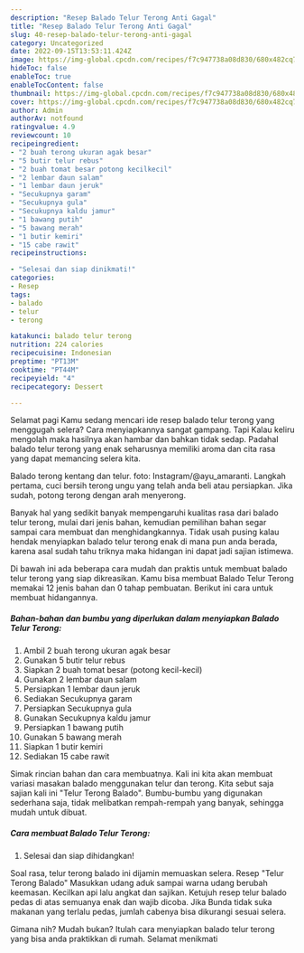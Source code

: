 ```yaml
---
description: "Resep Balado Telur Terong Anti Gagal"
title: "Resep Balado Telur Terong Anti Gagal"
slug: 40-resep-balado-telur-terong-anti-gagal
category: Uncategorized
date: 2022-09-15T13:53:11.424Z
image: https://img-global.cpcdn.com/recipes/f7c947738a08d830/680x482cq70/balado-telur-terong-foto-resep-utama.jpg
hideToc: false
enableToc: true
enableTocContent: false
thumbnail: https://img-global.cpcdn.com/recipes/f7c947738a08d830/680x482cq70/balado-telur-terong-foto-resep-utama.jpg
cover: https://img-global.cpcdn.com/recipes/f7c947738a08d830/680x482cq70/balado-telur-terong-foto-resep-utama.jpg
author: Admin
authorAv: notfound
ratingvalue: 4.9
reviewcount: 10
recipeingredient:
- "2 buah terong ukuran agak besar"
- "5 butir telur rebus"
- "2 buah tomat besar potong kecilkecil"
- "2 lembar daun salam"
- "1 lembar daun jeruk"
- "Secukupnya garam"
- "Secukupnya gula"
- "Secukupnya kaldu jamur"
- "1 bawang putih"
- "5 bawang merah"
- "1 butir kemiri"
- "15 cabe rawit"
recipeinstructions:

- "Selesai dan siap dinikmati!"
categories:
- Resep
tags:
- balado
- telur
- terong

katakunci: balado telur terong 
nutrition: 224 calories
recipecuisine: Indonesian
preptime: "PT13M"
cooktime: "PT44M"
recipeyield: "4"
recipecategory: Dessert

---
```



Selamat pagi Kamu sedang mencari ide resep balado telur terong yang menggugah selera? Cara menyiapkannya sangat gampang. Tapi Kalau keliru mengolah maka hasilnya akan hambar dan bahkan tidak sedap. Padahal balado telur terong yang enak seharusnya memiliki aroma dan cita rasa yang dapat memancing selera kita.


Balado terong kentang dan telur. foto: Instagram/@ayu_amaranti. Langkah pertama, cuci bersih terong ungu yang telah anda beli atau persiapkan. Jika sudah, potong terong dengan arah menyerong.

Banyak hal yang sedikit banyak mempengaruhi kualitas rasa dari balado telur terong, mulai dari jenis bahan, kemudian pemilihan bahan segar sampai cara membuat dan menghidangkannya. Tidak usah pusing kalau hendak menyiapkan balado telur terong enak di mana pun anda berada, karena asal sudah tahu triknya maka hidangan ini dapat jadi sajian istimewa.


Di bawah ini ada beberapa cara mudah dan praktis untuk membuat balado telur terong yang siap dikreasikan. Kamu bisa membuat Balado Telur Terong memakai 12 jenis bahan dan 0 tahap pembuatan. Berikut ini cara untuk membuat hidangannya.

<!--inarticleads1-->

##### Bahan-bahan dan bumbu yang diperlukan dalam menyiapkan Balado Telur Terong:

1. Ambil 2 buah terong ukuran agak besar
1. Gunakan 5 butir telur rebus
1. Siapkan 2 buah tomat besar (potong kecil-kecil)
1. Gunakan 2 lembar daun salam
1. Persiapkan 1 lembar daun jeruk
1. Sediakan Secukupnya garam
1. Persiapkan Secukupnya gula
1. Gunakan Secukupnya kaldu jamur
1. Persiapkan 1 bawang putih
1. Gunakan 5 bawang merah
1. Siapkan 1 butir kemiri
1. Sediakan 15 cabe rawit


Simak rincian bahan dan cara membuatnya. Kali ini kita akan membuat variasi masakan balado menggunakan telur dan terong. Kita sebut saja sajian kali ini &#34;Telur Terong Balado&#34;. Bumbu-bumbu yang digunakan sederhana saja, tidak melibatkan rempah-rempah yang banyak, sehingga mudah untuk dibuat. 

<!--inarticleads2-->

##### Cara membuat Balado Telur Terong:


1. Selesai dan siap dihidangkan!

Soal rasa, telur terong balado ini dijamin memuaskan selera. Resep &#34;Telur Terong Balado&#34; Masukkan udang aduk sampai warna udang berubah keemasan. Kecilkan api lalu angkat dan sajikan. Ketujuh resep telur balado pedas di atas semuanya enak dan wajib dicoba. Jika Bunda tidak suka makanan yang terlalu pedas, jumlah cabenya bisa dikurangi sesuai selera. 

Gimana nih? Mudah bukan? Itulah cara menyiapkan balado telur terong yang bisa anda praktikkan di rumah. Selamat menikmati

